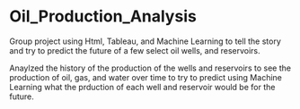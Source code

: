 # Oil_Production_Analysis

Group project using Html, Tableau, and Machine Learning to tell the story and try to predict the future of a few select oil wells, and reservoirs. 

Anaylzed the history of the production of the wells and reservoirs to see the production of oil, gas, and water over time to try to predict using Machine Learning what the prduction of each well and reservoir would be for the future.
